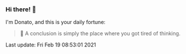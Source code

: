 ### Hi there! 👋 

I'm Donato, and this is your daily fortune:

> 🥠 A conclusion is simply the place where you got tired of thinking.

Last update: Fri Feb 19 08:53:01 2021
